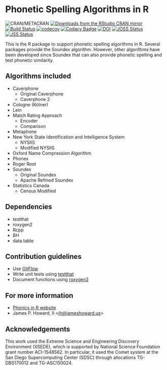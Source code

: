 # Phonetic Spelling Algorithms in R

![CRAN/METACRAN](https://img.shields.io/cran/v/phonics)
[![Downloads from the RStudio CRAN mirror](https://cranlogs.r-pkg.org/badges/phonics)](https://cran.r-project.org/package=phonics)
[![Build Status](https://api.travis-ci.org/k3jph/phonics-in-r.svg?branch=master)](https://travis-ci.org/k3jph/phonics-in-r)
[![codecov](https://codecov.io/gh/k3jph/phonics-in-r/branch/master/graph/badge.svg)](https://codecov.io/gh/k3jph/phonics-in-r)
[![Codacy Badge](https://api.codacy.com/project/badge/Grade/08ad4c6ccb8d4bf59ca47b7524af04be)](https://app.codacy.com/gh/k3jph/phonics-in-r])
[![DOI](https://img.shields.io/badge/DOI-10.5281%2Fzenodo.1041982-blue.svg)](https://dx.doi.org/10.5281/zenodo.1041982)
[![JOSS Status](http://joss.theoj.org/papers/13e41c9bd376fe2fc948f8af10b138b6/status.svg)](https://joss.theoj.org/papers/10.21105/joss.00480)
[![JSS Status](https://img.shields.io/badge/JSS-10.18637%2Fjss.v095.i08-yellow.svg)](https://dx.doi.org/doi:10.18637/jss.v095.i08)

This is the R package to support phonetic spelling algorithms in R.
Several packages provide the Soundex algorithm.  However, other
algorithms have been developed since Soundex that can also provide
phonetic spelling and test phonetic similarity.

## Algorithms included

* Caverphone
  * Original Caverphone
  * Caverphone 2
* Cologne (Kölner)
* Lein
* Match Rating Approach
  * Encoder
  * Comparison
* Metaphone
* New York State Identification and Intelligence System
  * NYSIIS
  * Modified NYSIIS
* Oxford Name Compression Algorithm
* Phonex
* Roger Root
* Soundex
  * Original Soundex
  * Apache Refined Soundex
* Statistics Canada
  * Census Modified

## Dependencies

* testthat
* roxygen2
* Rcpp
* BH
* data.table

## Contribution guidelines

* Use [GitFlow](https://nvie.com/posts/a-successful-git-branching-model/)
* Write unit tests using [testthat](https://github.com/hadley/testthat)
* Document functions using [roxygen2](https://github.com/yihui/roxygen2)

## For more information

* [Phonics in R website](https://jameshoward.us/phonics-in-r/)
* James P. Howard, II <<jh@jameshoward.us>>

## Acknowledgements

This work used the Extreme Science and Engineering Discovery Environment
(XSEDE), which is supported by National Science Foundation grant number
ACI-1548562. In particular, it used the Comet system at the San Diego
Supercomputing Center (SDSC) through allocations TG-DBS170012 and
TG-ASC150024.
